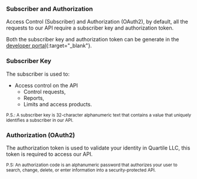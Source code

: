 
### Subscriber and Authorization
Access Control (Subscriber) and Authorization (OAuth2), by default, all the requests to our API require a subscriber key and authorization token.

Both the subscriber key and authorization token can be generate in the [developer portal](https://developer.quartile.com){:target="_blank"}.


### Subscriber Key
The subscriber is used to:

- Access control on the API
    - Control requests,
    - Reports,
    - Limits and access products.

<small> P.S.: A subscriber key is 32-character alphanumeric text that contains a value that uniquely identifies a subscriber in our API.</small>

### Authorization (OAuth2)
The authorization token is used to validate your identity in Quartile LLC, this token is required to access our API.

<small> P.S: An authorization code is an alphanumeric password that authorizes your user to search, change, delete, or enter information into a security-protected API.</small>

